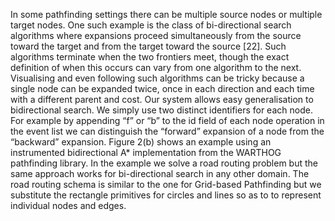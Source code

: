 In some pathfinding settings there can be multiple source nodes or multiple target nodes. One such example is the class of bi-directional search algorithms where expansions proceed simultaneously from the source toward the target and from the target toward the source [22]. Such algorithms terminate when the two frontiers meet, though the exact definition of when this occurs can vary from one algorithm to the next. Visualising and even following such algorithms can be tricky because a single node can be expanded twice, once in each direction and each time with a different parent and cost.
Our system allows easy generalisation to bidirectional search. We simply use two distinct identifiers for each node. For example by appending “f” or “b” to the id field of each node operation in the event list we can distinguish the “forward” expansion of a node from the “backward” expansion. Figure 2(b) shows an example using an instrumented bidirectional A* implementation from the WARTHOG pathfinding library. In the example we solve a road routing problem but the same approach works for bi-directional search in any other domain. The road routing schema is similar to the one for Grid-based Pathfinding but we substitute the rectangle primitives for circles and lines so as to to represent individual nodes and edges.
